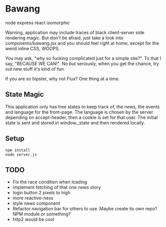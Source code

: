 # Bawang
node express react isomorphic

Warning, application may include traces of black client-server side rendering magic.
But don't be afraid, just take a look into components/bawang.jsx and you should feel right at home, except for the weird inline CSS, WOOPS.

You may ask, "why so fucking complicated just for a simple site?". To that I say, "BECAUSE WE CAN!". No but seriously, when you get the chance, try out new stuff it's kind of fun.

If you are so hipster, why not Flux? One thing at a time.


## State Magic
This application only has tree states to keep track of, the news, the events and language for the front-page. The language is chosen by the server depending on accept-header, then a cookie is set for that user. The initial state is sent and stored in window.\_state and then rendered locally.


## Setup
    npm install
    node server.js


## TODO
* Fix the race condition when loading
* implement fetching of that one news story
* login button 2 pixels to high
* more reactive-ness
* style news component
* Refactor navigation bar for others to use. Maybe create its own repo? NPM module or something?
* http2 would be cool
